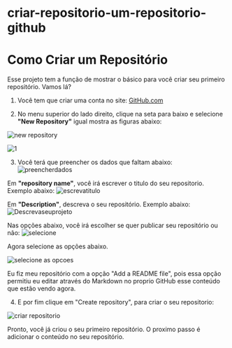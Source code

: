 # criar-repositorio-um-repositorio-github
# **Como Criar um Repositório**


Esse projeto tem a função de mostrar o básico para você criar seu primeiro repositório. Vamos lá?

1. Você tem que criar uma conta no site: [GitHub.com](https://github.com/)


2. No menu superior do lado direito, clique na seta para baixo e selecione **"New Repository"** igual mostra as figuras abaixo:

![new repository](https://user-images.githubusercontent.com/97802196/154554226-9c7bfd0a-e83e-4b01-bab5-ab7ff3efe8b8.jpg)

![1](https://user-images.githubusercontent.com/97802196/154551458-c7b4e269-e8c8-4724-a402-d2d78e90839e.jpg)

3. Você terá que preencher os dados que faltam abaixo:
![preencherdados](https://user-images.githubusercontent.com/97802196/154559074-4c4ae0e8-f17c-4f81-bbc1-93bc2fd40680.jpg)

Em **"repository name"**, você irá escrever o titulo do seu repositorio. Exemplo abaixo:
![escrevatitulo](https://user-images.githubusercontent.com/97802196/154559847-9db0e5a3-2630-450b-954c-767a3b954b7c.jpg)

Em **"Description"**, descreva o seu repositório. Exemplo abaixo:
![Descrevaseuprojeto](https://user-images.githubusercontent.com/97802196/154560610-f36cd81a-b196-4657-9e19-360dcd77b956.jpg)

Nas opções abaixo, você irá escolher se quer publicar seu repositório ou não:
![selecione](https://user-images.githubusercontent.com/97802196/154561194-c5fe0cde-cc53-4794-b29f-ce9bbafb439f.jpg)

Agora selecione as opções abaixo.

![selecione as opcoes](https://user-images.githubusercontent.com/97802196/154562107-81c7cd59-6b59-434c-a7cb-f84450765ee6.jpg)

Eu fiz meu repositório com a opção "Add a README file", pois essa opção permitiu eu editar através do Markdown no proprio GitHub esse conteúdo que estão vendo agora. 

4. E por fim clique em "Create repository", para criar o seu repositorio:

![criar repositorio](https://user-images.githubusercontent.com/97802196/154562577-d1c28bfe-1346-4289-af3e-8ebaf5d8e854.jpg)

Pronto, você já criou o seu primeiro repositório. O proximo passo é adicionar o conteúdo no seu repositório. 

